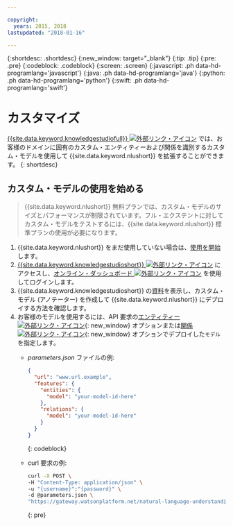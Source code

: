 ```yaml
---

copyright:
  years: 2015, 2018
lastupdated: "2018-01-16"

---
```


{:shortdesc: .shortdesc}
{:new_window: target="_blank"}
{:tip: .tip}
{:pre: .pre}
{:codeblock: .codeblock}
{:screen: .screen}
{:javascript: .ph data-hd-programlang='javascript'}
{:java: .ph data-hd-programlang='java'}
{:python: .ph data-hd-programlang='python'}
{:swift: .ph data-hd-programlang='swift'}

# カスタマイズ

[{{site.data.keyword.knowledgestudiofull}} ![外部リンク・アイコン](../../icons/launch-glyph.svg "外部リンク・アイコン")](https://ibm.biz/watsonknowledgestudio) では、お客様のドメインに固有のカスタム・エンティティーおよび関係を識別するカスタム・モデルを使用して {{site.data.keyword.nlushort}} を拡張することができます。
{: shortdesc}

## カスタム・モデルの使用を始める

> {{site.data.keyword.nlushort}} 無料プランでは、カスタム・モデルのサイズとパフォーマンスが制限されています。フル・エクステントに対してカスタム・モデルをテストするには、{{site.data.keyword.nlushort}} 標準プランの使用が必要になります。

1. {{site.data.keyword.nlushort}} をまだ使用していない場合は、[使用を開始](/docs/services/natural-language-understanding/getting-started.html)します。
1. [{{site.data.keyword.knowledgestudioshort}} ![外部リンク・アイコン](../../icons/launch-glyph.svg "外部リンク・アイコン")](https://www.ibm.com/us-en/marketplace/supervised-machine-learning/purchase#product-header-top) にアクセスし、[オンライン・ダッシュボード ![外部リンク・アイコン](../../icons/launch-glyph.svg "外部リンク・アイコン")](https://gateway.watsonplatform.net/knowledge-studio/ui/dashboard/) を使用してログインします。
1. {{site.data.keyword.knowledgestudioshort}} の[資料](/docs/services/knowledge-studio/index.html)を表示し、カスタム・モデル (アノテーター) を作成して {{site.data.keyword.nlushort}} にデプロイする方法を確認します。
1. お客様のモデルを使用するには、API 要求の[エンティティー ![外部リンク・アイコン](../../icons/launch-glyph.svg "外部リンク・アイコン")](https://www.ibm.com/watson/developercloud/natural-language-understanding/api/v1/#entities){: new_window} オプションまたは[関係 ![外部リンク・アイコン](../../icons/launch-glyph.svg "外部リンク・アイコン")](https://www.ibm.com/watson/developercloud/natural-language-understanding/api/v1/#relations){: new_window} オプションでデプロイした`モデル`を指定します。
    - *parameters.json* ファイルの例:

        ```json
        {
          "url": "www.url.example",
          "features": {
            "entities": {
              "model": "your-model-id-here"
            },
            "relations": {
              "model": "your-model-id-here"
            }
          }
        }
        ```
        {: codeblock}
    
    - curl 要求の例:

        ```bash
        curl -X POST \
        -H "Content-Type: application/json" \
        -u "{username}":"{password}" \
        -d @parameters.json \
        "https://gateway.watsonplatform.net/natural-language-understanding/api/v1/analyze?version=2017-02-27"
        ```
        {: pre}


